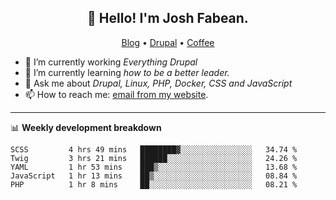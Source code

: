 <h2 align="center">👋 Hello! I'm Josh Fabean.</h2>
<p align="center">
  <a href="https://joshfabean.com">Blog</a> •
  <a href="https://www.drupal.org/u/joshfabean">Drupal</a> •
  <a href="https://www.buymeacoffee.com/LSxne6Yr4">Coffee</a>
</p>

- 🔭 I’m currently working *Everything Drupal*
- 🌱 I’m currently learning *how to be a better leader.*
- 💬 Ask me about *Drupal, Linux, PHP, Docker, CSS and JavaScript*
- 📫 How to reach me: [email from my website](https://joshfabean.com).

-------

📊 **Weekly development breakdown**
<!--START_SECTION:waka-->

```text
SCSS         4 hrs 49 mins   ████████▓░░░░░░░░░░░░░░░░   34.74 %
Twig         3 hrs 21 mins   ██████░░░░░░░░░░░░░░░░░░░   24.26 %
YAML         1 hr 53 mins    ███▒░░░░░░░░░░░░░░░░░░░░░   13.68 %
JavaScript   1 hr 13 mins    ██▒░░░░░░░░░░░░░░░░░░░░░░   08.84 %
PHP          1 hr 8 mins     ██░░░░░░░░░░░░░░░░░░░░░░░   08.21 %
```

<!--END_SECTION:waka-->

<!--
**fabean/fabean** is a ✨ _special_ ✨ repository because its `README.md` (this file) appears on your GitHub profile.

Here are some ideas to get you started:

- 🔭 I’m currently working on ...
- 🌱 I’m currently learning ...
- 👯 I’m looking to collaborate on ...
- 🤔 I’m looking for help with ...
- 💬 Ask me about ...
- 📫 How to reach me: ...
- 😄 Pronouns: ...
- ⚡ Fun fact: ...
-->
